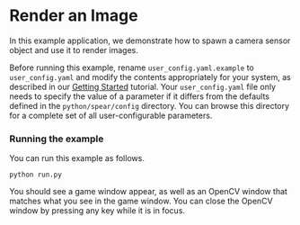 # Render an Image

In this example application, we demonstrate how to spawn a camera sensor object and use it to render images.

Before running this example, rename `user_config.yaml.example` to `user_config.yaml` and modify the contents appropriately for your system, as described in our [Getting Started](../../docs/getting_started.md) tutorial. Your `user_config.yaml` file only needs to specify the value of a parameter if it differs from the defaults defined in the `python/spear/config` directory. You can browse this directory for a complete set of all user-configurable parameters.

### Running the example

You can run this example as follows.

```console
python run.py
```

You should see a game window appear, as well as an OpenCV window that matches what you see in the game window. You can close the OpenCV window by pressing any key while it is in focus.
